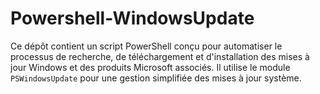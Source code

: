 # Powershell-WindowsUpdate
Ce dépôt contient un script PowerShell conçu pour automatiser le processus de recherche, de téléchargement et d'installation des mises à jour Windows et des produits Microsoft associés. Il utilise le module `PSWindowsUpdate` pour une gestion simplifiée des mises à jour système.

